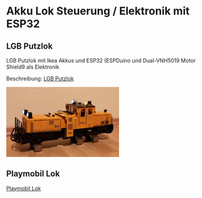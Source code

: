 # Akku Lok Steuerung / Elektronik mit ESP32

## LGB Putzlok

LGB Putzlok mit Ikea Akkus und ESP32 (ESPDuino und Dual-VNH5019 Motor Shield9 als Elektronik

Beschreibung: [LGB Putzlok](Setup-Putzlok.md)

<img src="img_putz_done2.jpg" alt="LGB Akku Putzlok ESP32" width="300"/>

## Playmobil Lok
[Playmobil Lok](Setup-Playmobillok.md)
